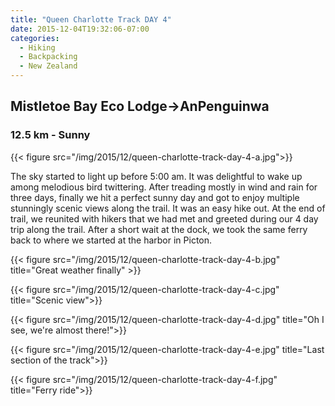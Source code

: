 ```yaml
---
title: "Queen Charlotte Track DAY 4"
date: 2015-12-04T19:32:06-07:00
categories:
  - Hiking
  - Backpacking
  - New Zealand
---
```


## Mistletoe Bay Eco Lodge->AnPenguinwa
### 12.5 km - Sunny

{{< figure src="/img/2015/12/queen-charlotte-track-day-4-a.jpg">}}

<!--more-->

The sky started to light up before 5:00 am. It was delightful to wake up among melodious bird twittering. After treading mostly in wind and rain for three days, finally we hit a perfect sunny day and got to enjoy multiple stunningly scenic views along the trail. It was an easy hike out. At the end of  trail, we reunited with hikers that we had met and greeted during our 4 day trip along the trail. After a short wait at the dock, we took the same ferry back to where we started at the harbor in Picton.


{{< figure src="/img/2015/12/queen-charlotte-track-day-4-b.jpg"  title="Great weather finally" >}}

{{< figure src="/img/2015/12/queen-charlotte-track-day-4-c.jpg"  title="Scenic view">}}

{{< figure src="/img/2015/12/queen-charlotte-track-day-4-d.jpg"  title="Oh I see, we're almost there!">}}

{{< figure src="/img/2015/12/queen-charlotte-track-day-4-e.jpg"  title="Last section of the track">}}

{{< figure src="/img/2015/12/queen-charlotte-track-day-4-f.jpg" title="Ferry ride">}}
